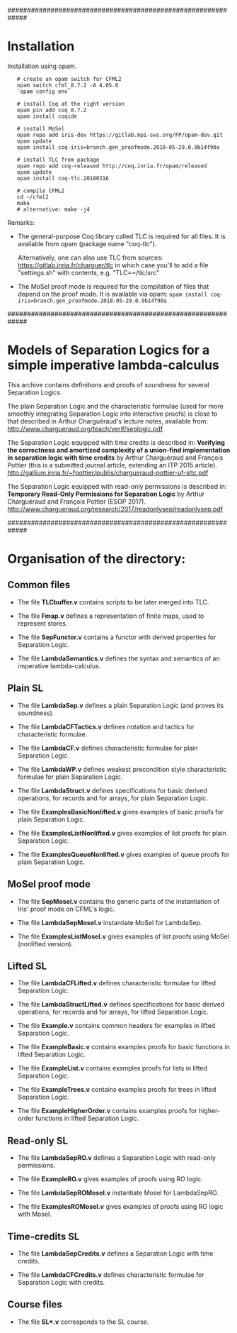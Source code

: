 #############################################################
# Installation

Installation using opam.


```
   # create an opam switch for CFML2
   opam switch cfml_8.7.2 -A 4.05.0
   `opam config env`

   # install Coq at the right version
   opam pin add coq 8.7.2
   opam install coqide

   # install MoSel
   opam repo add iris-dev https://gitlab.mpi-sws.org/FP/opam-dev.git
   opam update
   opam install coq-iris=branch.gen_proofmode.2018-05-29.0.9b14f90a

   # install TLC from package
   opam repo add coq-released http://coq.inria.fr/opam/released
   opam update
   opam install coq-tlc.20180316  

   # compile CFML2
   cd ~/cfml2
   make
   # alternative: make -j4

```


Remarks:

* The general-purpose Coq library called TLC is required for all files.
  It is available from opam (package name "coq-tlc").
  
  Alternatively, one can also use TLC from sources:
     https://gitlab.inria.fr/charguer/tlc
  in which case you'll to add a file "settings.sh" with contents, e.g.
  "TLC=~/tlc/src"


* The MoSel proof mode is required for the compilation of 
  files that depend on the proof mode. It is available via opam:
  `opam install coq-iris=branch.gen_proofmode.2018-05-29.0.9b14f90a`



#############################################################
# Models of Separation Logics for a simple imperative lambda-calculus

This archive contains definitions and proofs of soundness for several
Separation Logics.

The plain Separation Logic and the characteristic formulae
(used for more smoothly integrating Separation Logic into interactive
proofs) is close to that described in Arthur Charguéraud's lecture notes, 
available from:
  http://www.chargueraud.org/teach/verif/seplogic.pdf


The Separation Logic equipped with time credits is described in:
__Verifying the correctness and amortized complexity of a union-find
implementation in separation logic with time credits__
by Arthur Charguéraud and François Pottier
(this is a submitted journal article, extending an ITP 2015 article).
  http://gallium.inria.fr/~fpottier/publis/chargueraud-pottier-uf-sltc.pdf

The Separation Logic equipped with read-only permissions is described in:
__Temporary Read-Only Permissions for Separation Logic__
by Arthur Charguéraud and François Pottier
(ESOP 2017).
  http://www.chargueraud.org/research/2017/readonlysep/readonlysep.pdf


#############################################################
# Organisation of the directory:


## Common files

 * The file __TLCbuffer.v__
   contains scripts to be later merged into TLC.

 * The file __Fmap.v__
   defines a representation of finite maps, used to represent stores.

 * The file __SepFunctor.v__
   contains a functor with derived properties for Separation Logic.

 * The file __LambdaSemantics.v__
   defines the syntax and semantics of an imperative lambda-calculus.


## Plain SL

 * The file __LambdaSep.v__
   defines a plain Separation Logic (and proves its soundness).

 * The file __LambdaCFTactics.v__
   defines notation and tactics for characteristic formulae.

 * The file __LambdaCF.v__
   defines characteristic formulae for plain Separation Logic.

 * The file __LambdaWP.v__
   defines weakest precondition style characteristic formulae 
   for plain Separation Logic.

 * The file __LambdaStruct.v__
   defines specifications for basic derived operations, for records 
   and for arrays, for plain Separation Logic.

 * The file __ExamplesBasicNonlifted.v__
   gives examples of basic proofs for plain Separation Logic.

 * The file __ExamplesListNonlifted.v__
   gives examples of list proofs for plain Separation Logic.

 * The file __ExamplesQueueNonlifted.v__
   gives examples of queue proofs for plain Separation Logic.


## MoSel proof mode

 * The file __SepMosel.v__
   contains the generic parts of the instantiation of Iris' 
   proof mode on CFML's logic.

 * The file __LambdaSepMosel.v__
   instantiate MoSel for LambdaSep.

 * The file __ExamplesListMosel.v__
   gives examples of list proofs using MoSel (nonlifted version).


## Lifted SL

 * The file __LambdaCFLifted.v__
   defines characteristic formulae for lifted Separation Logic.

 * The file __LambdaStructLifted.v__
   defines specifications for basic derived operations, for records 
   and for arrays, for lifted Separation Logic.

 * The file __Example.v__
   contains common headers for examples in lifted Separation Logic.

 * The file __ExampleBasic.v__
   contains examples proofs for basic functions in lifted Separation Logic.

 * The file __ExampleList.v__
   contains examples proofs for lists in lifted Separation Logic.

 * The file __ExampleTrees.v__
   contains examples proofs for trees in lifted Separation Logic.

 * The file __ExampleHigherOrder.v__
   contains examples proofs for higher-order functions
   in lifted Separation Logic.


## Read-only SL

 * The file __LambdaSepRO.v__
   defines a Separation Logic with read-only permissions.

 * The file __ExampleRO.v__
   gives examples of proofs using RO logic.

 * The file __LambdaSepROMosel.v__
   instantiate Mosel for LambdaSepRO.

 * The file __ExamplesROMosel.v__
   gives examples of proofs using RO logic with Mosel.


## Time-credits SL

 * The file __LambdaSepCredits.v__
   defines a Separation Logic with time credits.

 * The file __LambdaCFCredits.v__
   defines characteristic formulae for Separation Logic with credits.


## Course files

 * The file __SL*.v__
   corresponds to the SL course.
